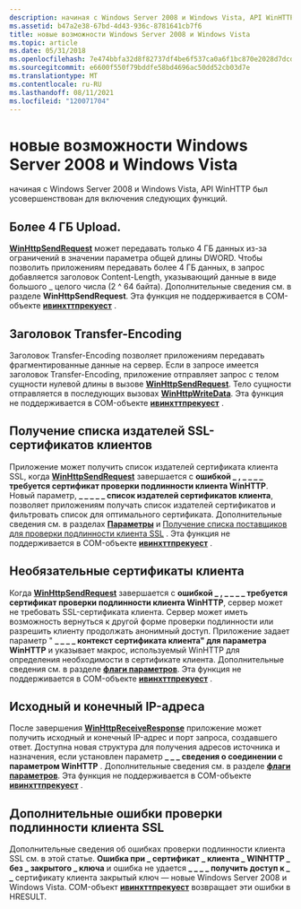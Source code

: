 ```yaml
---
description: начиная с Windows Server 2008 и Windows Vista, API WinHTTP был усовершенствован для включения следующих функций.
ms.assetid: b47a2e38-67bd-4d43-936c-8781641cb7f6
title: новые возможности Windows Server 2008 и Windows Vista
ms.topic: article
ms.date: 05/31/2018
ms.openlocfilehash: 7e474bbfa32d8f82737df4be6f537ca0a6f1bc870e2028d7dcdb1f418adb7120
ms.sourcegitcommit: e6600f550f79bddfe58bd4696ac50dd52cb03d7e
ms.translationtype: MT
ms.contentlocale: ru-RU
ms.lasthandoff: 08/11/2021
ms.locfileid: "120071704"
---
```

# <a name="whats-new-in-windows-server-2008-and-windows-vista"></a>новые возможности Windows Server 2008 и Windows Vista

начиная с Windows Server 2008 и Windows Vista, API WinHTTP был усовершенствован для включения следующих функций.

## <a name="greater-than-4-gb-upload"></a>Более 4 ГБ Upload.

[**WinHttpSendRequest**](/windows/desktop/api/Winhttp/nf-winhttp-winhttpsendrequest) может передавать только 4 ГБ данных из-за ограничений в значении параметра общей длины DWORD. Чтобы позволить приложениям передавать более 4 ГБ данных, в запрос добавляется заголовок Content-Length, указывающий данные в виде большого \_ целого числа (2 ^ 64 байта). Дополнительные сведения см. в разделе **WinHttpSendRequest**. Эта функция не поддерживается в COM-объекте [**ивинхттпрекуест**](iwinhttprequest-interface.md) .

## <a name="transfer-encoding-header"></a>Заголовок Transfer-Encoding

Заголовок Transfer-Encoding позволяет приложениям передавать фрагментированные данные на сервер. Если в запросе имеется заголовок Transfer-Encoding, приложение отправляет запрос с телом сущности нулевой длины в вызове [**WinHttpSendRequest**](/windows/desktop/api/Winhttp/nf-winhttp-winhttpsendrequest). Тело сущности отправляется в последующих вызовах [**WinHttpWriteData**](/windows/desktop/api/Winhttp/nf-winhttp-winhttpwritedata). Эта функция не поддерживается в COM-объекте [**ивинхттпрекуест**](iwinhttprequest-interface.md) .

## <a name="ssl-client-certificate-issuer-list-retrieval"></a>Получение списка издателей SSL-сертификатов клиентов

Приложение может получить список издателей сертификата клиента SSL, когда [**WinHttpSendRequest**](/windows/desktop/api/Winhttp/nf-winhttp-winhttpsendrequest) завершается с **ошибкой \_ , \_ \_ \_ \_ требуется сертификат проверки подлинности клиента WinHTTP**. Новый параметр, **\_ \_ \_ \_ \_ список издателей сертификатов клиента**, позволяет приложениям получать список издателей сертификатов и фильтровать список для оптимального сертификата. Дополнительные сведения см. в разделах [**Параметры**](option-flags.md) и [Получение списка поставщиков для проверки подлинности клиента SSL](ssl-in-winhttp.md) . Эта функция не поддерживается в COM-объекте [**ивинхттпрекуест**](iwinhttprequest-interface.md) .

## <a name="optional-client-certificates"></a>Необязательные сертификаты клиента

Когда [**WinHttpSendRequest**](/windows/desktop/api/Winhttp/nf-winhttp-winhttpsendrequest) завершается с **ошибкой \_ , \_ \_ \_ \_ требуется сертификат проверки подлинности клиента WinHTTP**, сервер может не требовать SSL-сертификата клиента. Сервер может иметь возможность вернуться к другой форме проверки подлинности или разрешить клиенту продолжать анонимный доступ. Приложение задает параметр " **\_ \_ \_ \_ контекст сертификата клиента" для параметра WinHTTP** и указывает макрос, используемый WinHTTP для определения необходимости в сертификате клиента. Дополнительные сведения см. в разделе [**флаги параметров**](option-flags.md). Эта функция не поддерживается в COM-объекте [**ивинхттпрекуест**](iwinhttprequest-interface.md) .

## <a name="source-and-destination-ip-addresses"></a>Исходный и конечный IP-адреса

После завершения [**WinHttpReceiveResponse**](/windows/desktop/api/Winhttp/nf-winhttp-winhttpreceiveresponse) приложение может получить исходный и конечный IP-адрес и порт запроса, создавшего ответ. Доступна новая структура для получения адресов источника и назначения, если установлен параметр **\_ \_ \_ сведения о соединении с параметром WinHTTP** . Дополнительные сведения см. в разделе [**флаги параметров**](option-flags.md). Эта функция не поддерживается в COM-объекте [**ивинхттпрекуест**](iwinhttprequest-interface.md) .

## <a name="additional-ssl-client-authentication-errors"></a>Дополнительные ошибки проверки подлинности клиента SSL

Дополнительные сведения об ошибках проверки подлинности клиента SSL см. в этой статье. **Ошибка при \_ сертификат \_ клиента \_ WINHTTP \_ без \_ закрытого \_ ключа** и ошибка не удается **\_ \_ \_ \_ получить доступ к \_ \_** сертификату клиента закрытый ключ — новые Windows Server 2008 и Windows Vista. COM-объект [**ивинхттпрекуест**](iwinhttprequest-interface.md) возвращает эти ошибки в HRESULT.

 

 



